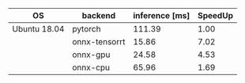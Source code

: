 | OS           | backend       | inference [ms] | SpeedUp |
| ------------ | ------------- | -------------- | ------- |
| Ubuntu 18.04 | pytorch       | 111.39         | 1.00    |
|              | onnx-tensorrt | 15.86          | 7.02    |
|              | onnx-gpu      | 24.58          | 4.53    |
|              | onnx-cpu      | 65.96          | 1.69    |
